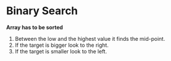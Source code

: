 # Binary Search

**Array has to be sorted**

1. Between the low and the highest value it finds the mid-point.
1. If the target is bigger look to the right.
1. If the target is smaller look to the left.
